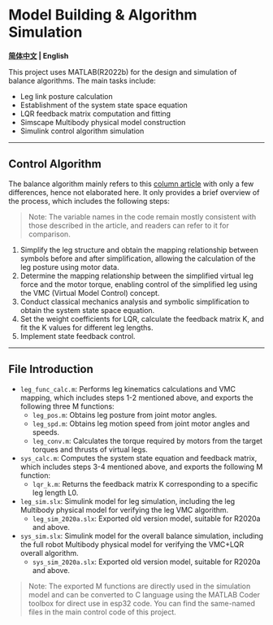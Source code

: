 # Model Building & Algorithm Simulation

**[简体中文](README.md) | English**

This project uses MATLAB(R2022b) for the design and simulation of balance algorithms. The main tasks include:

- Leg link posture calculation
- Establishment of the system state space equation
- LQR feedback matrix computation and fitting
- Simscape Multibody physical model construction
- Simulink control algorithm simulation

---

## Control Algorithm

The balance algorithm mainly refers to this [column article](https://zhuanlan.zhihu.com/p/563048952) with only a few differences, hence not elaborated here. It only provides a brief overview of the process, which includes the following steps:

> Note: The variable names in the code remain mostly consistent with those described in the article, and readers can refer to it for comparison.

1. Simplify the leg structure and obtain the mapping relationship between symbols before and after simplification, allowing the calculation of the leg posture using motor data.
2. Determine the mapping relationship between the simplified virtual leg force and the motor torque, enabling control of the simplified leg using the VMC (Virtual Model Control) concept.
3. Conduct classical mechanics analysis and symbolic simplification to obtain the system state space equation.
4. Set the weight coefficients for LQR, calculate the feedback matrix K, and fit the K values for different leg lengths.
5. Implement state feedback control.

---

## File Introduction

- `leg_func_calc.m`: Performs leg kinematics calculations and VMC mapping, which includes steps 1-2 mentioned above, and exports the following three M functions:
	- `leg_pos.m`: Obtains leg posture from joint motor angles.
	- `leg_spd.m`: Obtains leg motion speed from joint motor angles and speeds.
	- `leg_conv.m`: Calculates the torque required by motors from the target torques and thrusts of virtual legs.
- `sys_calc.m`: Computes the system state equation and feedback matrix, which includes steps 3-4 mentioned above, and exports the following M function:
	- `lqr_k.m`: Returns the feedback matrix K corresponding to a specific leg length L0.
- `leg_sim.slx`: Simulink model for leg simulation, including the leg Multibody physical model for verifying the leg VMC algorithm.
	- `leg_sim_2020a.slx`: Exported old version model, suitable for R2020a and above.
- `sys_sim.slx`: Simulink model for the overall balance simulation, including the full robot Multibody physical model for verifying the VMC+LQR overall algorithm.
	- `sys_sim_2020a.slx`: Exported old version model, suitable for R2020a and above.

> Note: The exported M functions are directly used in the simulation model and can be converted to C language using the MATLAB Coder toolbox for direct use in esp32 code. You can find the same-named files in the main control code of this project.
